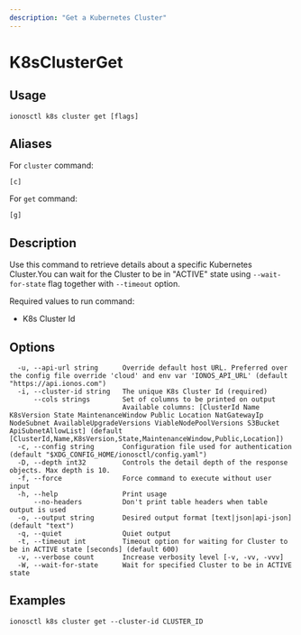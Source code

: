 ```yaml
---
description: "Get a Kubernetes Cluster"
---
```


# K8sClusterGet

## Usage

```text
ionosctl k8s cluster get [flags]
```

## Aliases

For `cluster` command:

```text
[c]
```

For `get` command:

```text
[g]
```

## Description

Use this command to retrieve details about a specific Kubernetes Cluster.You can wait for the Cluster to be in "ACTIVE" state using `--wait-for-state` flag together with `--timeout` option.

Required values to run command:

* K8s Cluster Id

## Options

```text
  -u, --api-url string      Override default host URL. Preferred over the config file override 'cloud' and env var 'IONOS_API_URL' (default "https://api.ionos.com")
  -i, --cluster-id string   The unique K8s Cluster Id (required)
      --cols strings        Set of columns to be printed on output 
                            Available columns: [ClusterId Name K8sVersion State MaintenanceWindow Public Location NatGatewayIp NodeSubnet AvailableUpgradeVersions ViableNodePoolVersions S3Bucket ApiSubnetAllowList] (default [ClusterId,Name,K8sVersion,State,MaintenanceWindow,Public,Location])
  -c, --config string       Configuration file used for authentication (default "$XDG_CONFIG_HOME/ionosctl/config.yaml")
  -D, --depth int32         Controls the detail depth of the response objects. Max depth is 10.
  -f, --force               Force command to execute without user input
  -h, --help                Print usage
      --no-headers          Don't print table headers when table output is used
  -o, --output string       Desired output format [text|json|api-json] (default "text")
  -q, --quiet               Quiet output
  -t, --timeout int         Timeout option for waiting for Cluster to be in ACTIVE state [seconds] (default 600)
  -v, --verbose count       Increase verbosity level [-v, -vv, -vvv]
  -W, --wait-for-state      Wait for specified Cluster to be in ACTIVE state
```

## Examples

```text
ionosctl k8s cluster get --cluster-id CLUSTER_ID
```

